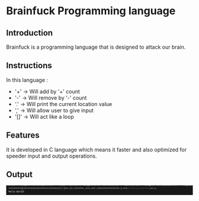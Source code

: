 # Brainfuck Programming language

## Introduction

Brainfuck is a programming language that is designed to attack our brain.

## Instructions

In this language :

- '+' -> Will add by '+' count
- '-' -> Will remove by '-' count
- '.' -> Will print the current location value
- ',' -> Will allow user to give input
- '[]' -> Will act like a loop

## Features

It is developed in C language which means it faster and also optimized for speeder input and output operations.

## Output

![output](image.png)
